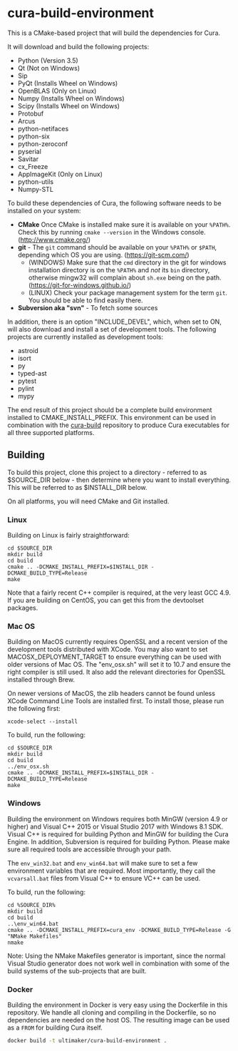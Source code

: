 cura-build-environment
======================

This is a CMake-based project that will build the dependencies for Cura.

It will download and build the following projects:

- Python (Version 3.5)
- Qt (Not on Windows)
- Sip
- PyQt (Installs Wheel on Windows)
- OpenBLAS (Only on Linux)
- Numpy (Installs Wheel on Windows)
- Scipy (Installs Wheel on Windows)
- Protobuf
- Arcus
- python-netifaces
- python-six
- python-zeroconf
- pyserial
- Savitar
- cx_Freeze
- AppImageKit (Only on Linux)
- python-utils
- Numpy-STL

To build these dependencies of Cura, the following software needs to be installed on your system:

- **CMake** Once CMake is installed make sure it is available on your `%PATH%`. Check this by running `cmake --version` in the Windows console. (http://www.cmake.org/)
- **git** - The `git` command should be available on your `%PATH%` or `$PATH`, depending which OS you are using. (https://git-scm.com/)
  - (WINDOWS) Make sure that the `cmd` directory in the git for windows installation directory is on the `%PATH%` and *not* its `bin` directory, otherwise mingw32 will complain about `sh.exe` being on the path. (https://git-for-windows.github.io/)
  - (LINUX) Check your package management system for the term `git`. You should be able to find easily there.
- **Subversion aka "svn"** - To fetch some sources

In addition, there is an option "INCLUDE_DEVEL", which, when set to ON, will
also download and install a set of development tools. The following projects
are currently installed as development tools:

- astroid
- isort
- py
- typed-ast
- pytest
- pylint
- mypy

The end result of this project should be a complete build environment
installed to CMAKE_INSTALL_PREFIX. This environment can be used in
combination with the [cura-build] repository to produce Cura executables for
all three supported platforms.

[cura-build]: https://github.com/ultimaker/cura-build

Building
--------

To build this project, clone this project to a directory - referred to as
$SOURCE_DIR below - then determine where you want to install everything.
This will be referred to as $INSTALL_DIR below.

On all platforms, you will need CMake and Git installed.

### Linux

Building on Linux is fairly straightforward:

```
cd $SOURCE_DIR
mkdir build
cd build
cmake .. -DCMAKE_INSTALL_PREFIX=$INSTALL_DIR -DCMAKE_BUILD_TYPE=Release
make
```

Note that a fairly recent C++ compiler is required, at the very least GCC
4.9. If you are building on CentOS, you can get this from the devtoolset
packages.

### Mac OS

Building on MacOS currently requires OpenSSL and a recent version of the
development tools distributed with XCode. You may also want to set
MACOSX_DEPLOYMENT_TARGET to ensure everything can be used with older
versions of Mac OS. The "env_osx.sh" will set it to 10.7 and ensure the
right compiler is still used. It also add the relevant directories for
OpenSSL installed through Brew.

On newer versions of MacOS, the zlib headers cannot be found unless
XCode Command Line Tools are installed first. To install those, please
run the following first:

```
xcode-select --install
```

To build, run the following:

```
cd $SOURCE_DIR
mkdir build
cd build
../env_osx.sh
cmake .. -DCMAKE_INSTALL_PREFIX=$INSTALL_DIR -DCMAKE_BUILD_TYPE=Release
make
```

### Windows

Building the environment on Windows requires both MinGW (version 4.9 or
higher) and Visual C++ 2015 or Visual Studio 2017 with Windows 8.1 SDK.
Visual C++ is required for building Python and MinGW for building the Cura Engine.
In addition, Subversion is required for building Python. Please make sure all required tools are 
accessible through your path.

The `env_win32.bat` and `env_win64.bat` will make sure to set a few
environment variables that are required. Most importantly, they call the
`vcvarsall.bat` files from Visual C++ to ensure VC++ can be used.

To build, run the following:

```
cd %SOURCE_DIR%
mkdir build
cd build
..\env_win64.bat
cmake .. -DCMAKE_INSTALL_PREFIX=cura_env -DCMAKE_BUILD_TYPE=Release -G "NMake Makefiles"
nmake
```

Note: Using the NMake Makefiles generator is important, since the normal
Visual Studio generator does not work well in combination with some of
the build systems of the sub-projects that are built.


### Docker
Building the environment in Docker is very easy using the Dockerfile in this repository.
We handle all cloning and compiling in the Dockerfile, so no dependencies are needed on the host OS.
The resulting image can be used as a `FROM` for building Cura itself.

```bash
docker build -t ultimaker/cura-build-environment .
```
